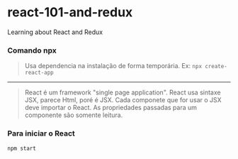 # react-101-and-redux
Learning about React and Redux

### Comando npx
> Usa dependencia na instalação de forma temporária. Ex: ```npx create-react-app```

<hr/>

> React é um framework "single page application".
> React usa sintaxe JSX, parece Html, poré é JSX.
> Cada componete que for usar o JSX deve importar o React.
> As propriedades passadas para um componente são somente leitura.

### Para iniciar o React
```npm start```